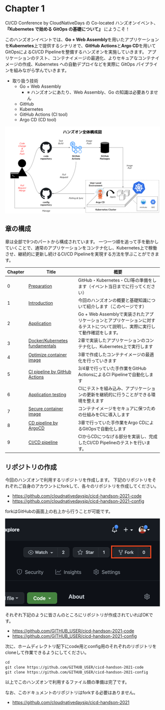 # Chapter 1

CI/CD Conference by CloudNativeDays の Co-located ハンズオンイベント、**『Kubernetes で始める GitOps の基礎について』** にようこそ！

このハンズオンイベントでは、**Go + Web Assembly**を用いたアプリケーションを**Kubernetes**上で提供するシナリオで、**GitHub Actions**と**Argo CD**を用いてGitOpsによるCI/CD Pipelineを整備するハンズオンを実施していきます。
アプリケーションのテスト、コンテナイメージの最適化、よりセキュアなコンテナイメージの作成、Kubernetes への自動デプロイなどを実際に GitOps パイプラインを組みながら学んでいきます。

* 取り扱う技術
	* Go + Web Assembly
      * ※ ハンズオンにあたり、Web Assembly、Go の知識は必要ありません
	* GitHub
	* Kubernetes
	* GitHub Actions (CI tool)
	* Argo CD (CD tool)

![ハンズオン全体構成図](./images/chapter1/chapter01-overview.png)

## 章の構成

章は全部で9つのパートから構成されています。
一つ一つ順を追って手を動かしていくことで、通常のアプリケーションをコンテナ化し、Kubernetes上で稼働させ、継続的に更新し続けるCI/CD Pipelineを実現する方法を学ぶことができます。

|  Chapter  |  Title  | 概要 |
| ---- | ---- | ---- |
|0|[Preparation](./chapter0.md)|GitHub・Kubernetes・CLI等の準備をします（イベント当日までに行ってください）|
|1|[Introduction](./chapter1.md)|今回のハンズオンの概要と基礎知識について紹介します（このページです）|
|2|[Application](./chapter2.md)|Go + Web Assemblyで実装されたアプリケーションとアプリケーションに対するテストについて説明し、実際に実行して動作確認をします。|
|3|[Docker/Kubernetes fundamentals](./chapter3.md)|2章で実装したアプリケーションのコンテナ化し、Kubernetes上で実行します|
|4|[Optimize container image](./chapter4.md)|3章で作成したコンテナイメージの最適化を行っていきます|
|5|[CI pipeline by GitHub Actions](./chapter5.md)|3/4章で行っていた手作業をGitHub ActionsによるCI Pipelineで自動化します|
|6|[Application testing](./chapter6.md)|CIにテストを組み込み、アプリケーションの更新を継続的に行うことができる環境を整えます|
|7|[Secure container image](./chapter7.md)|コンテナイメージをセキュアに保つための仕組みをCIに導入します|
|8|[CD pipeline by ArgoCD](./chapter8.md)|3章で行っていた手作業をArgo CDによるGitOpsで自動化します|
|9|[CI/CD pipeline](./chapter9.md)|CIからCDにつなげる部分を実装し、完成したCI/CD Pipelineのテストを行います。|

## リポジトリの作成

今回のハンズオンで利用するリポジトリを作成します。
下記のリポジトリをそれぞれご自身のアカウントにforkして、各々のリポジトリを作成してください。

* https://github.com/cloudnativedaysjp/cicd-handson-2021-code
* https://github.com/cloudnativedaysjp/cicd-handson-2021-config

forkはGitHubの画面上の右上から行うことが可能です。

![リポジトリのfork](./images/chapter1/chapter01-fork-repo.png)

それぞれ下記のように皆さんのところにリポジトリが作成されていればOKです。

* https://github.com/GITHUB_USER/cicd-handson-2021-code
* https://github.com/GITHUB_USER/cicd-handson-2021-config

次に、ホームディレクトリ配下にcode用とconfig用のそれぞれのリポジトリをcloneして作業できるようにしてください。

```git
cd
git clone https://github.com/GITHUB_USER/cicd-handson-2021-code
git clone https://github.com/GITHUB_USER/cicd-handson-2021-config
```

以上でこのハンズオンで利用するファイル類の準備は完了です。

なお、このドキュメントのリポジトリはforkする必要はありません。

* https://github.com/cloudnativedaysjp/cicd-handson-2021
